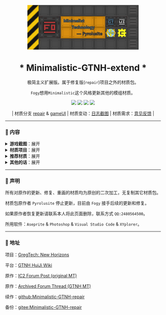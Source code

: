 <div align="center">
<a href="https://github.com/Fogy-F/Minimalistic-GTNH-repair">
   <img src="screenshots/img-extend.png" width="360"/>
</a>

# * Minimalistic-GTNH-extend *

极简主义扩展版。属于修复版(`repair`)项目之外的材质包。

`Fogy`想用`Minimalistic`这个风格更新其他的模组材质。

[![](https://img.shields.io/badge/License-CC%20BY--NC--SA%204.0-gray.svg?style=flat&labelColor=FBDA41)](https://creativecommons.org/licenses/by-nc-sa/4.0/)
[![](https://img.shields.io/github/downloads/Fogy-F/Minimalistic-GTNH-repair/total.svg?style=flat&label=Downloads&labelColor=FBDA41&color=gray)](../../releases/latest)
[![](https://img.shields.io/github/release/Fogy-F/Minimalistic-GTNH-repair.svg?style=flat&label=Releases&labelColor=FBDA41&color=gray)](../../releases/latest)
[![](https://img.shields.io/badge/ModPack-GTNH--2.7.2-gray.svg?style=flat&labelColor=FBDA41&color=gray)](http://downloads.gtnewhorizons.com/ClientPacks/)

| 材质分支 [repair](https://github.com/Fogy-F/Minimalistic-GTNH-repair) &
[gameUI](https://github.com/Fogy-F/Minimalistic-GTNH-repair/tree/gameUI) |
材质变动：[日志截图](https://github.com/Fogy-F/Minimalistic-GTNH-repair/discussions/1) |
材质需求：[意见反馈](https://github.com/Fogy-F/Minimalistic-GTNH-repair/discussions/2) |

</div>

---

### :blue_book: 内容

<details>

> 部分机器展示：

<summary><b>游戏截图</b>：展开</summary>

> 施工中......

> <sub>（图片可能无法显示请在仓库里下载查看）。<sub/>

</details>

<details>

<summary><b>材质项目</b>：展开</summary>

> 施工中......

</details>

<details>

<summary><b>推荐材质</b>：展开</summary>
 
> 界面UI：[`Modernity-GTNH-UI`](https://github.com/ABKQPO/Modernity-GTNH-UI)
> 
> 高版本MC材质：[`Modernity`](https://www.curseforge.com/minecraft/texture-packs/modernity) &
[`New Default+`](https://www.curseforge.com/minecraft/texture-packs/newdefaultplus)
> 
> 多mod材质（会覆盖部分）：[`Unity`](https://www.curseforge.com/minecraft/texture-packs/unity)

</details>

<details>

<summary><b>其他的话</b>：展开</summary>

> (絮絮叨叨)。

材质资源并不是全部更新，因为 `Fogy` 觉得有些材质没必要画（懒），

但会着重注意整体内容，除了正在更新的材质，错误的材质和一些细节。

想法和建议或者一起联机游戏都可以加我 `QQ:2480564500` 私聊哦，

也可以在 [`discussions`](https://github.com/Fogy-F/Minimalistic-GTNH-repair/discussions) 里提出。

</details>

---

### :green_book: 声明

所有对原作的更新、修复、重画的材质均为原创的二次加工，无复制其它材质包。

材质包原作者 `Pyrolusite` 停止更新，目前由 `Fogy` 接手后续的更新和修复。

如果原作者恢复更新请联系本人将此页面删除，联系方式 `QQ:2480564500`。

所用软件：`Aseprite` & `Photoshop` & `Visual Studio Code` & `XYplorer`。

---

### :orange_book: 地址

项目：[GregTech: New Horizons](https://github.com/GTNewHorizons)

平台：[GTNH HuiJi Wiki](https://gtnh.huijiwiki.com/wiki/%E8%B5%84%E6%BA%90%E5%8C%85)

原作：[IC2 Forum Post (original MT)](https://forum.industrial-craft.net/thread/10612-16x-minimalist-technology-gt6-gt5e/)

原作：[Archived Forum Thread (GTNH MT)](https://web.archive.org/web/20230422125419/https://www.gtnewhorizons.com/forum/m/36844562/viewthread/32165079-minimalist-gt-v-010)

续作：[github:Minimalistic-GTNH-repair](https://github.com/Fogy-F/Minimalistic-GTNH-repair)

备份：[gitee:Minimalistic-GTNH-repair](https://gitee.com/fogy-f/minimalistic-gtnh-repair)
